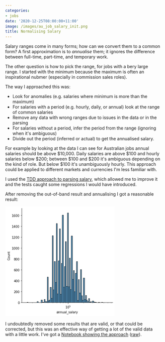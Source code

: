 ```yaml
---
categories:
- jobs
date: '2020-12-25T08:00:00+11:00'
image: /images/au_job_salary_init.png
title: Normalising Salary
---
```


Salary ranges come in many forms; how can we convert them to a common form?
A first approximation is to *annualise* them; it ignores the difference between full-time, part-time, and temporary work.

The other question is how to pick the range, for jobs with a bery large range.
I started with the minimum because the maximum is often an inspirational nubmer (especially in commission sales roles).

The way I approached this was:

* Look for anomalies (e.g. salaries where minimum is more than the maximum)
* For salaries with a period (e.g. hourly, daily, or annual) look at the range of common salaries
* Remove any data with wrong ranges due to issues in the data or in the parsing
* For salaries without a period, infer the period from the range (ignoring when it's ambiguous)
* Divide out the period (inferred or actual) to get the annualised salary.

For example by looking at the data I can see for Australian jobs annual salaries should be above $10,000.
Daily salaries are above $100 and hourly salaries below $200; between $100 and $200 it's ambiguous depending on the kind of role.
But below $100 it's unambiguously hourly.
This approach could be applied to different markets and currencies I'm less familiar with.

I used the [TDD approach to parsing salary](/tdd-salary), which allowed me to improve it and the tests caught some regressions I would have introduced.

After removing the out-of-band result and annualising I got a reasonable result:

![Distribution of annualised salary](/images/au_job_salary_after.png)

I undoubtedly removed some results that are valid, or that could be corrected, but this was an effective way of getting a lot of the valid data with a little work.
I've got a [Notebook showing the approach](/notebooks/Analysing\%20Salary\%20Extracted\%20From\%20CommonCrawl\%20Job\%20Data.html) ([raw](https://nbviewer.org/github/EdwardJRoss/skeptric/blob/master/static/notebooks/Analysing\%20Salary\%20Extracted\%20From\%20CommonCrawl\%20Job\%20Data.ipynb)).